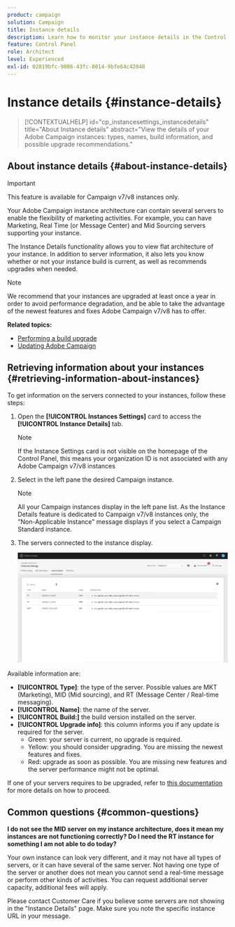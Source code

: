 ```yaml
---
product: campaign
solution: Campaign 
title: Instance details
description: Learn how to monitor your instance details in the Control Panel
feature: Control Panel
role: Architect
level: Experienced
exl-id: 02819bfc-9886-43fc-8014-9bfe64c42048
---
```

# Instance details {#instance-details}

>[!CONTEXTUALHELP]
>id="cp_instancesettings_instancedetails"
>title="About Instance details"
>abstract="View the details of your Adobe Campaign instances: types, names, build information, and possible upgrade recommendations."

## About instance details {#about-instance-details}

>[!IMPORTANT]
>
>This feature is available for Campaign v7/v8 instances only.

Your Adobe Campaign instance architecture can contain several servers to enable the flexibility of marketing activities. For example, you can have Marketing, Real Time (or Message Center) and Mid Sourcing servers supporting your instance. 

The Instance Details functionality allows you to view flat architecture of your instance. In addition to server information, it also lets you know whether or not your instance build is current, as well as recommends upgrades when needed. 

>[!NOTE]
>
>We recommend that your instances are upgraded at least once a year in order to avoid performance degradation, and be able to take the advantage of the newest features and fixes Adobe Campaign v7/v8 has to offer.

**Related topics:**

* [Performing a build upgrade](https://experienceleague.adobe.com/docs/campaign-classic/using/monitoring-campaign-classic/updating-adobe-campaign/build-upgrade.html)
* [Updating Adobe Campaign](https://experienceleague.adobe.com/docs/campaign-classic/using/monitoring-campaign-classic/updating-adobe-campaign/introduction.html)

## Retrieving information about your instances {#retrieving-information-about-instances}

To get information on the servers connected to your instances, follow these steps:

1. Open the **[!UICONTROL Instances Settings]** card to access the **[!UICONTROL Instance Details]** tab.

    >[!NOTE]
    >
    >If the Instance Settings card is not visible on the homepage of the Control Panel, this means your organization ID is not associated with any Adobe Campaign v7/v8 instances

1. Select in the left pane the desired Campaign instance.

    >[!NOTE]
    >
    >All your Campaign instances display in the left pane list. As the Instance Details feature is dedicated to Campaign v7/v8 instances only, the "Non-Applicable Instance" message displays if you select a Campaign Standard instance.  

1. The servers connected to the instance display.

   ![](assets/instance_details.png)

Available information are:

* **[!UICONTROL Type]**: the type of the server. Possible values are MKT (Marketing), MID (Mid sourcing), and RT (Message Center / Real-time messaging).
* **[!UICONTROL Name]**: the name of the server.
* **[!UICONTROL Build:]** the build version installed on the server.
* **[!UICONTROL Upgrade info]**: this column informs you if any update is required for the server.
    * Green: your server is current, no upgrade is required.
    * Yellow: you should consider upgrading. You are missing the newest features and fixes.
    * Red: upgrade as soon as possible. You are missing new features and the server performance might not be optimal.

If one of your servers requires to be upgraded, refer to [this documentation](https://experienceleague.adobe.com/docs/campaign-classic/using/monitoring-campaign-classic/updating-adobe-campaign/build-upgrade.html) for more details on how to proceed.

## Common questions {#common-questions}

**I do not see the MID server on my instance architecture, does it mean my instances are not functioning correctly? Do I need the RT instance for something I am not able to do today?**

Your own instance can look very different, and it may not have all types of servers, or it can have several of the same server. Not having one type of the server or another does not mean you cannot send a real-time message or perform other kinds of activities. You can request additional server capacity, additional fees will apply.

Please contact Customer Care if you believe some servers are not showing in the "Instance Details" page. Make sure you note the specific instance URL in your message.
